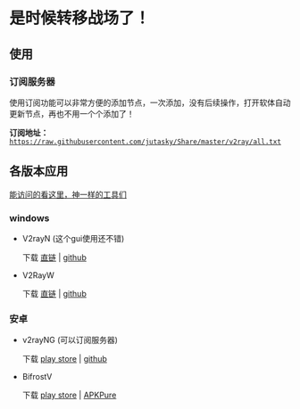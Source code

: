 # 是时候转移战场了！

## 使用
 ### 订阅服务器
 使用订阅功能可以非常方便的添加节点，一次添加，没有后续操作，打开软体自动更新节点，再也不用一个个添加了！

 **订阅地址：**[`https://raw.githubusercontent.com/jutasky/Share/master/v2ray/all.txt`](https://raw.githubusercontent.com/jutasky/Share/master/v2ray/all.txt)

## 各版本应用
[能访问的看这里，神一样的工具们](https://www.v2ray.com/awesome/tools.html)

### windows
- V2rayN (这个gui使用还不错)

  下载 [直链](https://github.com/jutasky/Share/raw/master/v2ray/app/V2rayN.zip) | [github](https://github.com/2dust/v2rayN/releases)

- V2RayW

  下载 [直链](https://github.com/jutasky/Share/raw/master/v2ray/app/V2RayW.zip) | [github](https://github.com/Cenmrev/V2RayW/releases)

### 安卓
- v2rayNG (可以订阅服务器)
   
   下载 [play store](https://play.google.com/store/apps/details?id=com.github.dawndiy.bifrostv) | [github](https://github.com/2dust/v2rayNG/releases)

- BifrostV

  下载 [play store](https://play.google.com/store/apps/details?id=com.github.dawndiy.bifrostv) | [APKPure](https://apkpure.com/bifrostv/com.github.dawndiy.bifrostv)